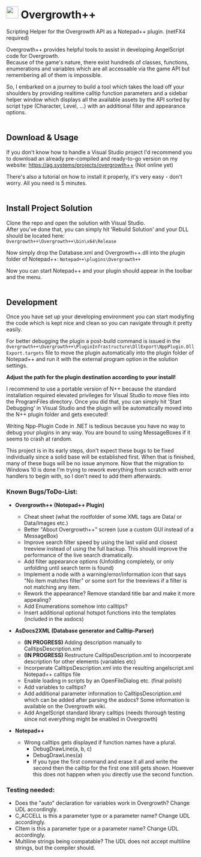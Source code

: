 # <img width=32 height=32 src="Overgrowth++/Resources/rabbit.ico" /> Overgrowth++
Scripting Helper for the Overgrowth API as a Notepad++ plugin. (netFX4 required)

Overgrowth++ provides helpful tools to assist in developing AngelScript code for Overgrowth.<br>
Because of the game's nature, there exist hundreds of classes, functions, enumerations and variables
which are all accessable via the game API but remembering all of them is impossible.

So, I embarked on a journey to build a tool which takes the load off your shoulders by providing
realtime calltip function parameters and a sidebar helper window which displays all the available
assets by the API sorted by script type (Character, Level, ...) with an additional filter and appearance options.
<br><br>

## Download & Usage
If you don't know how to handle a Visual Studio project I'd recommend you to download an
already pre-compiled and ready-to-go version on my website: https://ag.systems/projects/overgrowth++ (Not online yet)

There's also a tutorial on how to install it properly, it's very easy - don't worry.
All you need is 5 minutes.
<br><br>

## Install Project Solution
Clone the repo and open the solution with Visual Studio.<br>
After you've done that, you can simply hit 'Rebuild Solution' and your DLL should be located here:<br>
``Overgrowth++\Overgrowth++\bin\x64\Release``

Now simply drop the Database.xml and Overgrowth++.dll into the plugin folder of Notepad++:
``Notepad++\plugins\Overgrowth++``

Now you can start Notepad++ and your plugin should appear in the toolbar and the menu.
<br><br>

## Development
Once you have set up your developing environment you can start modiyfing the code which is kept
nice and clean so you can navigate through it pretty easily.

For better debugging the plugin a post-build command is issued in the ``Overgrowth++\Overgrowth++\PluginInfrastructure\DllExport\NppPlugin.DllExport.targets`` file to move the plugin automatically into the plugin folder of Notepad++ and run it with the external program option in the solution settings.

**Adjust the path for the plugin destination according to your install!**

I recommend to use a portable version of N++ because the standard installation required elevated privileges for Visual Studio to move files into the ProgramFiles directory.
Once you did that, you can simply hit 'Start Debugging' in Visual Studio and the plugin will be automatically moved into the N++ plugin folder and gets executed!

Writing Npp-Plugin Code in .NET is tedious because you have no way to debug your plugins in any way.
You are bound to using MessageBoxes if it seems to crash at random.
<br>

This project is in its early steps, don't expect these bugs to be fixed individually since a solid base will be established first.
When that is finished, many of these bugs will be no issue anymore.
Now that the migration to Windows 10 is done I'm trying to rework everything from scratch with error handlers to begin with, so I don't need to add them afterwards.

 ### Known Bugs/ToDo-List:

- **Overgrowth++ (Notepad++ Plugin)**
  - Cheat sheet (what the rootfolder of some XML tags are Data/ or Data/Images etc.)
  - Better "About Overgrowth++" screen (use a custom GUI instead of a MessageBox)
  - Improve search filter speed by using the last valid and closest treeview instead of using the full backup. This should improve the performance of the live search dramatically.
  - Add filter appearance options (Unfolding completely, or only unfolding until search term is found)
  - Implement a node with a warning/error/information icon that says "No item matches filter" or some sort for the treeviews if a filter is not matching any item.
  - Rework the appearance? Remove standard title bar and make it more appealing?
  - Add Enumerations somehow into calltips?
  - Insert additional optional hotspot functions into the templates (included in the asdocs)

- **AsDocs2XML (Database generator and Calltip-Parser)**
  - **(IN PROGRESS)** Adding description manually to CalltipsDescription.xml
  - **(IN PROGRESS)** Restructure CalltipsDescription.xml to incoorperate description for other elements (variables etc)
  - Incorperate CalltipsDescription.xml into the resulting angelscript.xml Notepad++ calltips file 
  - Enable loading in scripts by an OpenFileDialog etc. (final polish)
  - Add variables to calltips?
  - Add additional parameter information to CalltipsDescription.xml which can be added after parsing the asdocs? Some information is available on the Overgrowth wiki.
  - Add AngelScript standard library calltips (needs thorough testing since not everything might be enabled in Overgrowth)

- **Notepad++**
  - Wrong calltips gets displayed if function names have a plural.
    - DebugDrawLine(a, b, c)
    - DebugDrawLines(a)
    - If you type the first command and erase it all and write the second then the calltip for the first one still gets shown. However this does not happen when you directly use the second function.

### Testing needed:
- Does the "auto" declaration for variables work in Overgrowth? Change UDL accordingly.
- C_ACCELL is this a parameter type or a parameter name? Change UDL accordingly.
- CItem is this a parameter type or a parameter name? Change UDL accordingly.
- Multiline strings being compatable? The UDL does not accept multiline strings, but the compiler should.